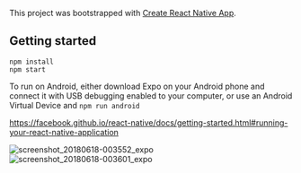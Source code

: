 This project was bootstrapped with [Create React Native App](https://github.com/react-community/create-react-native-app).

## Getting started

```
npm install
npm start
```

To run on Android, either download Expo on your Android phone and connect it with USB debugging enabled to your computer, or use an Android Virtual Device and `npm run android`

https://facebook.github.io/react-native/docs/getting-started.html#running-your-react-native-application

![screenshot_20180618-003552_expo](https://user-images.githubusercontent.com/33274656/41523801-1ba6d7ce-7290-11e8-831a-7a02803260a3.jpg)
![screenshot_20180618-003601_expo](https://user-images.githubusercontent.com/33274656/41523802-1bc2f79c-7290-11e8-883e-488369a871dd.jpg)
